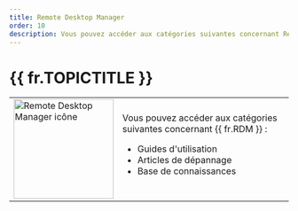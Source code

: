 ```yaml
---
title: Remote Desktop Manager
order: 10
description: Vous pouvez accéder aux catégories suivantes concernant Remote Desktop Manager ':' Guides d'utilisation, Articles de dépannage et Base de connaissances
---
```

# {{ fr.TOPICTITLE }} 
<table>
	<tr>
		<td>
<img src="https://webdevolutions.blob.core.windows.net/images/projects/remote-desktop-manager/logos/remote-desktop-manager-icon-shadow.svg" width="180" alt="Remote Desktop Manager icône">
		</td>
		<td>
Vous pouvez accéder aux catégories suivantes concernant {{ fr.RDM }} : 
<ul>
  <li>Guides d'utilisation</li>
  <li>Articles de dépannage</li>
  <li>Base de connaissances</li>
</ul>
		</td>
	</tr>
</table>